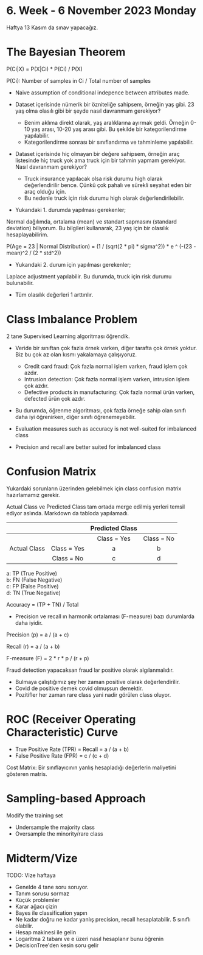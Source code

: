 # 6. Week - 6 November 2023 Monday

Haftya 13 Kasım da sınav yapacağız.

# The Bayesian Theorem

P(Ci|X) = P(X|Ci) * P(Ci) / P(X)

P(Ci): Number of samples in Ci / Total number of samples

* Naive assumption of conditional indepence between attributes made.

* Dataset içerisinde nümerik bir özniteliğe sahipsem, örneğin yaş gibi. 23 yaş olma olasılı gibi bir şeyde nasıl davranmam gerekiyor?
  * Benim aklıma direkt olarak, yaş aralıklarına ayırmak geldi. Örneğin 0-10 yaş arası, 10-20 yaş arası gibi. Bu şekilde bir kategorilendirme yapılabilir.
  * Kategorilendirme sonrası bir sınıflandırma ve tahminleme yapılabilir.
* Dataset içerisinde hiç olmayan bir değere sahipsem, örneğin araç listesinde hiç truck yok ama truck için bir tahmin yapmam gerekiyor. Nasıl davranmam gerekiyor?
  * Truck insurance yapılacak olsa risk durumu high olarak değerlendirilir bence. Çünkü çok pahalı ve sürekli seyahat eden bir araç olduğu için.
  * Bu nedenle truck için risk durumu high olarak değerlendirilebilir.

* Yukarıdaki 1. durumda yapılması gerekenler;

Normal dağılımda, ortalama (mean) ve standart sapmasını (standard deviation) biliyorum. Bu bilgileri kullanarak, 23 yaş için bir olasılık hesaplayabilirim.

P(Age = 23 | Normal Distribution) = (1 / (sqrt(2 * pi) * sigma^2)) * e ^ (-(23 - mean)^2 / (2 * std^2))

* Yukarıdaki 2. durum için yapılması gerekenler;

Laplace adjustment yapılabilir. Bu durumda, truck için risk durumu bulunabilir.
  * Tüm olasılık değerleri 1 arttırılır.

# Class Imbalance Problem
2 tane Supervised Learning algoritması öğrendik.
* Veride bir sınıftan çok fazla örnek varken, diğer tarafta çok örnek yoktur. Biz bu çok az olan kısmı yakalamaya çalışıyoruz.
  * Credit card fraud: Çok fazla normal işlem varken, fraud işlem çok azdır.
  * Intrusion detection: Çok fazla normal işlem varken, intrusion işlem çok azdır.
  * Defective products in manufacturing: Çok fazla normal ürün varken, defected ürün çok azdır.
* Bu durumda, öğrenme algoritması, çok fazla örneğe sahip olan sınıfı daha iyi öğrenirken, diğer sınıfı öğrenemeyebilir.

* Evaluation measures such as accuracy is not well-suited for imbalanced class
* Precision and recall are better suited for imbalanced class

# Confusion Matrix
Yukardaki sorunların üzerinden gelebilmek için class confusion matrix hazırlamamız gerekir.

Actual Class ve Predicted Class tam ortada merge edilmiş yerleri temsil ediyor aslında. Markdown da tabloda yapılamadı.

|              |             | Predicted Class |            |
|:------------:|:-----------:|:---------------:|:----------:|
|              |             |   Class = Yes   | Class = No |
| Actual Class | Class = Yes |        a        |      b     |
|              |  Class = No |        c        |      d     |



a: TP (True Positive)  
b: FN (False Negative)  
c: FP (False Positive)  
d: TN (True Negative)  

Accuracy = (TP + TN) / Total

* Precision ve recall ın harmonik ortalaması (F-measure) bazı durumlarda daha iyidir.

Precision (p) = a / (a + c)

Recall (r) = a / (a + b)

F-measure (F) = 2 * r * p / (r + p)

Fraud detection yapacaksan fraud lar positive olarak algılanmalıdır.
* Bulmaya çalıştığımız şey her zaman positive olarak değerlendirilir.
* Covid de positive demek covid olmuşsun demektir.
* Pozitifler her zaman rare class yani nadir görülen class oluyor.

# ROC (Receiver Operating Characteristic) Curve
* True Positive Rate (TPR) = Recall = a / (a + b)
* False Positive Rate (FPR) = c / (c + d)

Cost Matrix: Bir sınıflayıcının yanlış hesapladığı değerlerin maliyetini gösteren matris.

# Sampling-based Approach

Modify the training set
* Undersample the majority class
* Oversample the minority/rare class

# Midterm/Vize

TODO: Vize haftaya
* Genelde 4 tane soru soruyor.
* Tanım sorusu sormaz
* Küçük problemler
* Karar ağacı çizin
* Bayes ile classification yapın
* Ne kadar doğru ne kadar yanlış precision, recall hesaplatabilir. 5 sınıflı olabilir.
* Hesap makinesi ile gelin
* Logaritma 2 tabanı ve e üzeri nasıl hesaplanır bunu öğrenin
* DecisionTree'den kesin soru gelir